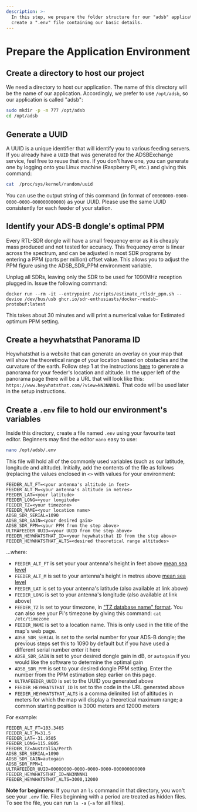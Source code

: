 ```yaml
---
description: >-
  In this step, we prepare the folder structure for our "adsb" application, and
  create a ".env" file containing our basic details.
---
```


# Prepare the Application Environment

## Create a directory to host our project

We need a directory to host our application. The name of this directory will be the name of our application. Accordingly, we prefer to use `/opt/adsb`, so our application is called "adsb":

```bash
sudo mkdir -p -m 777 /opt/adsb
cd /opt/adsb
```

## Generate a UUID

A UUID is a unique identifier that will identify you to various feeding servers. If you already have a `UUID` that was generated for the ADSBExchange service, feel free to reuse that one. If you don't have one, you can generate one by logging onto you Linux machine (Raspberry Pi, etc.) and giving this command:

```bash
cat  /proc/sys/kernel/random/uuid
```

You can use the output string of this command (in format of `00000000-0000-0000-0000-000000000000`) as your UUID. Please use the same UUID consistently for each feeder of your station.

## Identify your ADS-B dongle's optimal PPM

Every RTL-SDR dongle will have a small frequency error as it is cheaply mass produced and not tested for accuracy. This frequency error is linear across the spectrum, and can be adjusted in most SDR programs by entering a PPM (parts per million) offset value. This  allows you to adjust the PPM figure using the ADSB_SDR_PPM environment variable.

Unplug all SDRs, leaving only the SDR to be used for 1090MHz reception plugged in. Issue the following command:

`docker run --rm -it --entrypoint /scripts/estimate_rtlsdr_ppm.sh --device /dev/bus/usb ghcr.io/sdr-enthusiasts/docker-readsb-protobuf:latest`

This takes about 30 minutes and will print a numerical value for Estimated optimum PPM setting.

## Create a heywhatsthat Panorama ID

Heywhatsthat is a website that can generate an overlay on your map that will show the theoretical range of your location based on obstacles and the curvature of the earth. Follow step 1 at the instructions [here](https://github.com/wiedehopf/tar1090#heywhatsthatcom-range-outline) to generate a panorama for your feeder's location and altitude. In the upper left of the panorama page there will be a URL that will look like this: `https://www.heywhatsthat.com/?view=NN3NNNN1`. That code will be used later in the setup instructions.

## Create a `.env` file to hold our environment's variables

Inside this directory, create a file named `.env` using your favourite text editor. Beginners may find the editor `nano` easy to use:

```bash
nano /opt/adsb/.env
```

This file will hold all of the commonly used variables \(such as our latitude, longitude and altitude\). Initially, add the contents of the file as follows \(replacing the values enclosed in `<>` with values for your environment:

```text
FEEDER_ALT_FT=<your antenna's altitude in feet>
FEEDER_ALT_M=<your antenna's altitude in metres>
FEEDER_LAT=<your latitude>
FEEDER_LONG=<your longitude>
FEEDER_TZ=<your timezone>
FEEDER_NAME=<your location name>
ADSB_SDR_SERIAL=1090
ADSB_SDR_GAIN=<your desired gain>
ADSB_SDR_PPM=<your PPM from the step above>
ULTRAFEEDER_UUID=<your UUID from the step above>
FEEDER_HEYWHATSTHAT_ID=<your heywhatsthat ID from the step above>
FEEDER_HEYWHATSTHAT_ALTS=<desired theoretical range altitudes>

```

...where:

* `FEEDER_ALT_FT` is set your your antenna's height in feet above [mean sea level](https://www.freemaptools.com/elevation-finder.htm)
* `FEEDER_ALT_M` is set to your antenna's height in metres above [mean sea level](https://www.freemaptools.com/elevation-finder.htm)
* `FEEDER_LAT` is set to your antenna's latitude (also available at link above)
* `FEEDER_LONG` is set to your antenna's longitude (also available at link above)
* `FEEDER_TZ` is set to your timezone, in ["TZ database name" format](https://en.wikipedia.org/wiki/List_of_tz_database_time_zones). You can also see your Pi's timezone by giving this command: `cat /etc/timezone`
* `FEEDER_NAME` is set to a location name. This is only used in the title of the map's web page.
* `ADSB_SDR_SERIAL` is set to the serial number for your ADS-B dongle; the previous steps set this to 1090 by default but if you have used a different serial number enter it here
* `ADSB_SDR_GAIN` is set to your desired dongle gain in dB, or `autogain` if you would like the software to determine the optimal gain
* `ADSB_SDR_PPM` is set to your desired dongle PPM setting. Enter the number from the PPM estimation step earlier on this page. 
* `ULTRAFEEDER_UUID` is set to the UUID you generated above
* `FEEDER_HEYWHATSTHAT_ID` is set to the code in the URL generated above
* `FEEDER_HEYWHATSTHAT_ALTS` is a comma delimited list of altitudes in meters for which the map will display a theoretical maximum range; a common starting position is 3000 meters and 12000 meters

For example:

```text
FEEDER_ALT_FT=103.3465
FEEDER_ALT_M=31.5
FEEDER_LAT=-31.9505
FEEDER_LONG=115.8605
FEEDER_TZ=Australia/Perth
ADSB_SDR_SERIAL=1090
ADSB_SDR_GAIN=autogain
ADSB_SDR_PPM=1
ULTRAFEEDER_UUID=00000000-0000-0000-0000-000000000000
FEEDER_HEYWHATSTHAT_ID=NN3NNNN1
FEEDER_HEYWHATSTHAT_ALTS=3000,12000
```

**Note for beginners:** If you run an `ls` command in that directory, you won't see your `.env` file. Files beginning with a period are treated as hidden files. To see the file, you can run `ls -a` \(`-a` for all files\).
